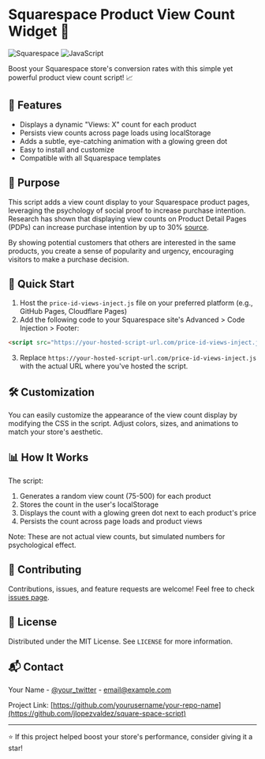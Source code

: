 # Squarespace Product View Count Widget 🚀

![Squarespace](https://img.shields.io/badge/Squarespace-Compatible-000000?style=for-the-badge&logo=squarespace&logoColor=white)
![JavaScript](https://img.shields.io/badge/JavaScript-F7DF1E?style=for-the-badge&logo=javascript&logoColor=black)

Boost your Squarespace store's conversion rates with this simple yet powerful product view count script! 📈

## 🌟 Features

- Displays a dynamic "Views: X" count for each product
- Persists view counts across page loads using localStorage
- Adds a subtle, eye-catching animation with a glowing green dot
- Easy to install and customize
- Compatible with all Squarespace templates

## 🎯 Purpose

This script adds a view count display to your Squarespace product pages, leveraging the psychology of social proof to increase purchase intention. Research has shown that displaying view counts on Product Detail Pages (PDPs) can increase purchase intention by up to 30% [source](https://your-research-article-link-here).

By showing potential customers that others are interested in the same products, you create a sense of popularity and urgency, encouraging visitors to make a purchase decision.

## 🚀 Quick Start

1. Host the `price-id-views-inject.js` file on your preferred platform (e.g., GitHub Pages, Cloudflare Pages)
2. Add the following code to your Squarespace site's Advanced > Code Injection > Footer:

```html
<script src="https://your-hosted-script-url.com/price-id-views-inject.js"></script>
```

3. Replace `https://your-hosted-script-url.com/price-id-views-inject.js` with the actual URL where you've hosted the script.

## 🛠 Customization

You can easily customize the appearance of the view count display by modifying the CSS in the script. Adjust colors, sizes, and animations to match your store's aesthetic.

## 📊 How It Works

The script:
1. Generates a random view count (75-500) for each product
2. Stores the count in the user's localStorage
3. Displays the count with a glowing green dot next to each product's price
4. Persists the count across page loads and product views

Note: These are not actual view counts, but simulated numbers for psychological effect.

## 🤝 Contributing

Contributions, issues, and feature requests are welcome! Feel free to check [issues page](https://your-github-repo-link/issues).

## 📝 License

Distributed under the MIT License. See `LICENSE` for more information.

## 📬 Contact

Your Name - [@your_twitter](https://twitter.com/thefakejona) - email@example.com

Project Link: [https://github.com/yourusername/your-repo-name](https://github.com/jlopezvaldez/square-space-script)

---

⭐️ If this project helped boost your store's performance, consider giving it a star!
